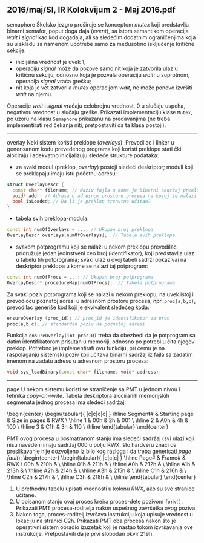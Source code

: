 2016/maj/SI, IR Kolokvijum 2 - Maj 2016.pdf
--------------------------------------------------------------------------------
semaphore
Školsko jezgro proširuje se konceptom *mutex* koji predstavlja binarni semafor, poput doga
đaja (*event*),  sa istom semantikom operacija *wait* i *signal*  kao kod događaja,  ali sa sledećim
dodatnim ograničenjima koja su u skladu sa namenom upotrebe samo za međusobno
isključenje kritične sekcije:

- inicijalna vrednost je uvek 1;
- operaciju *signal*  može da pozove samo nit koja je zatvorila ulaz u kritičnu sekciju,
odnosno koja je pozvala operaciju *wait*; u suprotnom, operacija *signal* vraća grešku;
- nit koja je vet zatvorila *mutex*  operacijom *wait*,  ne može ponovo izvršiti *wait*  na
njemu.

Operacije *wait* i *signal* vraćaju celobrojnu vrednost, 0 u slučaju uspeha, negativnu vrednost u
slučaju greške. Prikazati implementaciju klase `Mutex`, po uzoru na klasu `Semaphore` prikazanu
na predavanjima (ne treba implementirati red čekanja niti, pretpostaviti da ta klasa postoji).

--------------------------------------------------------------------------------
overlay
Neki sistem koristi preklope (*overlays*).  Prevodilac i linker u generisanom kodu prevedenog
programa koji koristi preklope stati
čki alociraju i adekvatno inicijalizuju sledeće strukture
podataka:

- za svaki modul (preklop, *overlay*) postoji sledeći deskriptor; moduli koji se preklapaju
imaju istu početnu adresu:
```cpp
struct OverlayDescr {
  const char* filename; // Naziv fajla u kome je binarni sadržaj preklopa
  void* addr; // Adresa u adresnom prostoru procesa na kojoj se nalazi
  bool isLoaded; // Da li je preklop trenutno učitan?
}
```
- tabela svih preklopa-modula:
```cpp
const int numOfOverlays = ...; // Ukupan broj preklopa
OverlayDescr overlays[numOfOverlays];  // Tabela svih preklopa
```
- svakom potprogramu koji se nalazi u nekom preklopu prevodilac pridružuje jedan
jedinstveni ceo broj (identifikator),  koji predstavlja ulaz u tabelu tih potprograma;
svaki ulaz u ovoj tabeli sadrži pokazivai na deskriptor preklopa u kome se nalazi taj
potprogram:
```cpp
const int numOfProcs = ...; // Ukupan broj potprograma
OverlayDescr* procedureMap[numOfProcs];  // Tabela potprograma
```

Za svaki poziv potprograma koji se nalazi u nekom preklopu,  na uvek istoj i prevodiocu
poznatoj adresi u adresnom prostoru procesa, npr. `proc(a,b,c)`, prevodilac generiše kod koji je ekvivalent sledećeg koda:
```cpp
ensureOverlay (proc_id); // proc_id je identifikator za proc
proc(a,b,c); // standardan poziv na poznatoj adresi
```
Funkcija `ensureOverlay(int procID)`  treba da obezbedi da je potprogram sa datim
identifikatorom prisutan u memoriji,  odnosno po potrebi u
čita njegov preklop.  Potrebno je
implementirati ovu funkciju, pri čemu je na raspolaganju sistemski poziv koji učitava binarni
sadržaj iz fajla sa zadatim imenom na zadatu adresu u adresnom prostoru procesa:
```cpp
void sys_loadBinary(const char* filename, void* address);
```

--------------------------------------------------------------------------------
page
U nekom sistemu koristi se straničenje sa PMT u jednom nivou i tehnika *copy-on-write*.
Tabela deskriptora alociranih memorijskih segmenata jednog procesa ima sledeći sadržaj:

\begin{center}
\begin{tabular}{ |c|c|c|c| }
\hline
Segment\# & Starting page & Size in pages & RWX \\
\hline
1 & 00h & 2h & 001 \\
\hline
2 & A0h & 4h & 100 \\
\hline
3 & C1h & 3h & 110 \\
\hline
\end{tabular}
\end{center}

PMT ovog procesa u posmatranom stanju ima sledeći sadržaj (svi ulazi koji nisu navedeni
imaju sadržaj 000 u polju RWX,  što hardveru znači da preslikavanje nije dozvoljeno iz bilo
kog razloga i da treba generisati *page fault*):
\begin{center}
\begin{tabular}{ |c|c|c| }
\hline
Page\# & Frame\# & RWX \\
00h & 210h & \\
\hline
01h & 211h & \\
\hline
A0h & 212h & \\
\hline
A1h & 213h & \\
\hline
A2h & 214h & \\
\hline
A3h & 215h & \\
\hline
C1h & 216h & \\
\hline
C2h & 217h & \\
\hline
C3h & 218h & \\
\hline
\end{tabular}
\end{center}

1. U prethodnu tabelu upisati vrednosti u kolonu *RWX*, ako su sve stranice učitane.
2. U opisanom stanju ovaj proces kreira proces-dete pozivom `fork()`.  Prikazati PMT
procesa-roditelja nakon uspešnog završetka ovog poziva.
3. Nakon toga,  proces-roditelj izvršava instrukciju koja upisuje vrednost u lokaciju na
stranici C2h. Prikazati PMT oba procesa nakon što je operativni sistem obradio izuzetak koji
je nastao tokom izvršavanja ove instrukcije. Pretpostaviti da je prvi slobodan okvir 219h.
